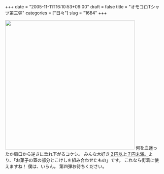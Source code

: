 +++
date = "2005-11-11T16:10:53+09:00"
draft = false
title = "オモコロTシャツ第三弾"
categories = ["日々"]
slug = "1684"
+++

<img src="http://ieiriblog.img.jugem.jp/20051111_91172.jpg" alt="" width="420" class="pict" />
何を血迷ったか肩口から逆さに垂れ下がるコケシ。
みんな大好き<a href="http://nishiyan.jugem.jp" target="_blank">２円以上７円未満。</a>より、「お菓子の蓋の部分とこけしを組み合わせたもの」です。
これなら街着に使えますね！
僕は、いらん。
第四弾お待ちください。
